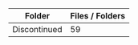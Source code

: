| Folder       |   Files / Folders |
|--------------|-------------------|
| Discontinued |                59 |